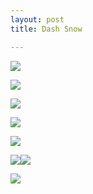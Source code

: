 ```yaml
---
layout: post
title: Dash Snow

---
```

![](/artblog/uploads/dash-snow-moran_moran-33-1500x1177.jpg)

![](/artblog/uploads/2f4e185846451f56d087f724cb635e90-copy.jpg)

![](/artblog/uploads/412_001.jpg)

![](/artblog/uploads/27ded8699f90bbeee3aa0de860d91305.jpg)

![](/artblog/uploads/dash-untitleddirty-bomb-scare-god-spoiled-2007.jpg)

![](/artblog/uploads/dash-untitledin-progress-god-spoiled-2007.jpg)![](/artblog/uploads/http-__hypebeast-com_image_2016_09_dash-snow-supreme-2016-fall-winter-7.jpg)

![](/artblog/uploads/when_in_rome.jpg)